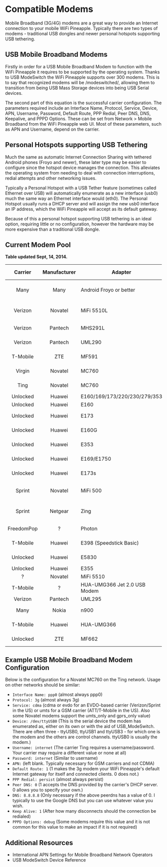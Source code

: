 # Compatible Modems

Mobile Broadband (3G/4G) modems are a great way to provide an Internet connection to your mobile WiFi Pineapple. Typically there are two types of modems - traditional USB dongles and newer personal hotspots supporting USB tethering.

## USB Mobile Broadband Modems

Firstly in order for a USB Mobile Broadband Modem to function with the WiFi Pineapple it requires to be supported by the operating system. Thanks to USB ModeSwitch the WiFi Pineapple supports over 300 modems. This is to say that recognized modems will be /modeswitched/, allowing them to transition from being USB Mass Storage devices into being USB Serial devices.

The second part of this equation is the successful carrier configuration. The parameters required include an Interface Name, Protocol, Service, Device, APN, Username, Password, Default Route, PPP Redial, Peer DNS, DNS, Keepalive, and PPPD Options. These can be set from Network > Mobile Broadband from the WiFi Pineapple web UI. Most of these parameters, such as APN and Username, depend on the carrier.

## Personal Hotspots supporting USB Tethering

Much the same as automatic Internet Connection Sharing with tethered Android phones (Froyo and newer), these later type may be easier to configure since the hotspot device manages the connection. This alleviates the operating system from needing to deal with connection interruptions, redial attempts and other networking issues.

Typically a Personal Hotspot with a USB Tether feature (sometimes called Ethernet over USB) will automatically enumerate as a new interface (usb0) much the same way an Ethernet interface would (eth0). The Personal Hotspot usually runs a DHCP server and will assign the new usb0 interface an IP address, which the WiFi Pineapple will accept as its default gateway.

Because of this a personal hotspot supporting USB tethering is an ideal option, requiring little or no configuration, however the hardware may be more expensive than a traditional USB dongle.


## Current Modem Pool

**Table updated Sept, 14, 2014.**

| Carrier | Manufacturer | Adapter | Speed  | Type | Connection Method | Support | Vendor/Product ID | Notes |
|:--:|:--:|--|:--:|:--:|--|:--:|--|--|
|    Many    |     Many     | Android Froyo or better      | Variable |  Phone  | Device configuration, Ethernet over USB | | | [OpenWRT USB Tethering doc](http://wiki.openwrt.org/doc/howto/usb.tethering) |
|   Verizon  |    Novatel   | MiFi 5510L                   |    LTE   | HotSpot | Device configuration, Ethernet over USB | unconfirmed |  | [Verizon 5510 Manual -PDF-](http://www.novatelwireless.com/files/4513/6218/1792/UG_MiFi_5510L_VZW__30Jan2013.pdf) |
|   Verizon  |    Pantech   | MHS291L                      |    LTE   | HotSpot | USB_ModeSwitch, Ethernet over USB       | unconfirmed | 10a9:6080 -> 10a9:6085 | [Forum post on tethering](http://www.draisberghof.de/usb_modeswitch/bb/viewtopic.php?f=3&t=1572) |
|   Verizon  |    Pantech   | UML290                       |    LTE   |   USB   | USB_ModeSwitch, dialup                  | unconfirmed | 106c:3b11 -> 106c:3718 |                                                |
|  T-Mobile  |      ZTE     | MF591                        |   HSPA+  |   USB   | USB_ModeSwitch, dialup                  |  confirmed  | 19d2:1523 -> 19d2:1525 |                                                |
|   Virgin   |    Novatel   | MC760                        |   EVDO   |   USB   | USB_ModeSwitch, dialup                  |  confirmed  | 1410:5031 -> 1410:6002 |                                                |
|    Ting    |    Novatel   | MC760                        |   EVDO   |   USB   | USB_ModeSwitch, dialup                  |  confirmed  | 1410:5030 -> 1410:6000 |                                                |
|  Unlocked  |    Huawei    | E160/169/173/220/230/279/353 |   HSDPA  |   USB   | insmod, dialup                          | unconfirmed | many                   | [Hak5 Forum post](https://forums.hak5.org/index.php?/topic/26108-huawei-modems-with-a-pineapple-iv/) |
|  Unlocked  |    Huawei    | E160                         |   HSDPA  |   USB   | insmod, dialup                          |  confirmed  | 12d1:140c              | [Hak5 Forum post](https://forums.hak5.org/index.php?/topic/26108-huawei-modems-with-a-pineapple-iv/) |
|  Unlocked  |    Huawei    | E173                         |   HSDPA  |   USB   | USB_ModeSwitch, dialup                  |  confirmed  | 12d1:1436              | [Hak5 Forum post](https://forums.hak5.org/index.php?/topic/26108-huawei-modems-with-a-pineapple-iv/#entry199704) |
|  Unlocked  |    Huawei    | E160G                        |   HSDPA  |   USB   | USB_ModeSwitch, dialup                  |  confirmed  | 12d1:140c -> 12d1:140c | [Hak5 Forum post](https://forums.hak5.org/index.php?/topic/26108-huawei-modems-with-a-pineapple-iv/#entry199723) |
|  Unlocked  |    Huawei    | E353                         |   HSDPA  |   USB   | USB_ModeSwitch, dialup                  |  confirmed  | 12d1:1f01 -> 12d1:14db | [Hak5 Forum post](https://forums.hak5.org/index.php?/topic/26108-huawei-modems-with-a-pineapple-iv/) |
|  Unlocked  |    Huawei    | E169/E1750                   |   HSDPA  |   USB   | USB_ModeSwitch, dialup                  |  confirmed  | 12d1:1001              | [Hak5 Forum post](https://forums.hak5.org/index.php?/topic/26108-huawei-modems-with-a-pineapple-iv/page-2#entry199996) |
|  Unlocked  |    Huawei    | E173s                        |   HSDPA  |   USB   | USB_ModeSwitch, dialup                  |  confirmed  | 12d1:1c05              | [Hak5 Forum post](https://forums.hak5.org/index.php?/topic/26108-huawei-modems-with-a-pineapple-iv/page-3#entry205986) |
|   Sprint   |    Novatel   | MiFi 500                     |    LTE   |   USB   | Device configuration, Ethernet over USB | unconfirmed |                        | [Sprint MiFi 500 Manual -PDF-](http://shop.sprint.com/global/pdf/user_guides/novatel_wireless/mifi_500_lte/mifi_500_lte_by_novatel_wireless_ug.pdf) |
|   Sprint   |    Netgear   | Zing                         |    LTE   |   USB   | Device configuration, Ethernet over USB | unconfirmed |                        | [Sprint NETGEAR Zing eGuide](http://eguides.sprint.com/support/eguides/netgearzingmobilehotspot/index.html#netgear_zing_mobile_hotspot_ug/making_a_tethered_connection.html#_Making_a_Tethered) |
| FreedomPop |       ?      | Photon                       |   WiMax  |   USB   | Automatic, Ethernet over USB            |  confirmed  | 19f2:1700              |                                                |
|  T-Mobile  |    Huawei    | E398 (Speedstick Basic)      |   HSPA+  |   USB   | USB_ModeSwitch, dialup                  |  confirmed  | 12d1:14fe -> 12d1:1506 | [T-Mobile Speedstick Manual -PDF-](https://www.t-mobile.de/downloads/bedienungsanleitungen-endgeraete/schnellstartanleitung-speedstick-basic.pdf) |
|  Unlocked  |    Huawei    | E5830                        |   HSPA+  |   USB   | USB_ModeSwitch, dialup                  | unconfirmed |                        | [OpenWRT Forum post](https://forum.openwrt.org/viewtopic.php?id=38452) |
|  Unlocked  |    Huawei    | E355                         |   HSPA+  |   USB   | cdc_ncm                                 |  confirmed  |                        | []                                             |
|      ?     |    Novatel   | MiFi 5510                    |    LTE   |   USB   | RNDIS_HOST                              |  confirmed  |                        | [Hak5 Forum post](https://forums.hak5.org/index.php?/topic/32785-usb-tether-to-novatel-5510l/) |
|  T-Mobile  |       ?      | HUA-UMG366 Jet 2.0 USB Modem |   HSPA+  |   USB   | tty                                     |  confirmed  |                        | [Hak5 Forum post](https://forums.hak5.org/index.php?/topic/33037-settings-for-3g4g-radios/) |
|   Verizon  |    Pantech   | UML295                       |    LTE   |   USB   | cdc_ether                               |  confirmed  |                        | [Hak5 Forum post](https://forums.hak5.org/index.php?/topic/33176-modem-verizon-pantech-uml295/) |
|    Many    |     Nokia    | n900                         | Variable |  Phone  | Serial over USB (cdc_acm)               |  confirmed  |                        | needs kmod-usb-acm, then use /dev/ttyACM0 [Hak5 Forum post](https://forums.hak5.org/index.php?/topic/32993-wifi-pineapple-mark-v-3g-managed-modems/?p=246721) |
|  T-Mobile  |    Huawei    | HUA-UMG366                   |    LTE   |   USB   | USB_ModeSwitch, dialup                  |     none    |                        | network.wan2.pppd_options=noauth[Hak5 Forum post] |
|  Unlocked  |      ZTE     | MF662                        |    LTE   |   USB   | USB_ModeSwitch, dialup                  |  confirmed  | 19d2:0017              | `use /dev/ttyUSB1` |

## Example USB Mobile Broadband Modem Configuration

Below is the configuration for a Novatel MC760 on the Ting network. Usage on other networks should be similar:

  + `Interface Name: ppp0` (almost always ppp0)
  + `Protocol: 3g` (almost always 3g)
  + `Service: cdma` (cdma or evdo for an EVDO-based carrier (Verizon/Sprint in the US) or umts for a GSM carrier (ATT/T-Mobile in the US). Also some Novatel modems support the umts_only and gprs_only value)
  + `Device: /dev/ttyUSB0` (This is the serial device the modem has enumerated as, either on its own or with the aid of USB_ModeSwitch. There are often three - ttyUSB0, ttyUSB1 and ttyUSB3 - for which one is the modem and the others are control channels. ttyUSB0 is usually the modem.)
  + `Username: internet` (The carrier Ting requires a username/password. Your carrier may require a different value or none at all)
  + `Password: internet` (Similar to username)
  + `APN:` (left blank. Typically necessary for GSM carriers and not CDMA)
  + `Default Route: 1` (1 makes the 3g modem your WiFi Pineapple's default Internet gateway for itself and connected clients. 0 does not.)
  + `PPP Redial: persist` (almost always persist)
  + `Peer DNS: 0` (1 accepts the DNS provided by the carrier's DHCP server. 0 allows you to specify your own.)
  + `DNS: 8.8.8.8` (Only necessary if the above peerdns has a value of 0. I typically to use the Google DNS but you can use whatever value you wish.
  + `Keep Alive: 1` (After how many disconnects should the connection be redialed)
  + `PPPD Options: debug` (Some modems require this value and it is not common for this value to make an impact if it is not required)

## Additional Resources

+ International APN Settings for Mobile Broadband Network Operators
+ USB ModeSwitch Device Reference